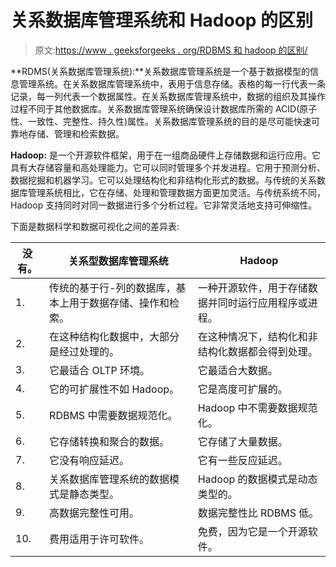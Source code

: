 # 关系数据库管理系统和 Hadoop 的区别

> 原文:[https://www . geeksforgeeks . org/RDBMS 和 hadoop 的区别/](https://www.geeksforgeeks.org/difference-between-rdbms-and-hadoop/)

**RDMS(关系数据库管理系统):**关系数据库管理系统是一个基于数据模型的信息管理系统。在关系数据库管理系统中，表用于信息存储。表格的每一行代表一条记录，每一列代表一个数据属性。在关系数据库管理系统中，数据的组织及其操作过程不同于其他数据库。关系数据库管理系统确保设计数据库所需的 ACID(原子性、一致性、完整性、持久性)属性。关系数据库管理系统的目的是尽可能快速可靠地存储、管理和检索数据。

**Hadoop:** 是一个开源软件框架，用于在一组商品硬件上存储数据和运行应用。它具有大存储容量和高处理能力。它可以同时管理多个并发进程。它用于预测分析、数据挖掘和机器学习。它可以处理结构化和非结构化形式的数据。与传统的关系数据库管理系统相比，它在存储、处理和管理数据方面更加灵活。与传统系统不同，Hadoop 支持同时对同一数据进行多个分析过程。它非常灵活地支持可伸缩性。

下面是数据科学和数据可视化之间的差异表:

| 没有。 | 关系型数据库管理系统 | Hadoop |
| --- | --- | --- |
| 1. | 传统的基于行-列的数据库，基本上用于数据存储、操作和检索。 | 一种开源软件，用于存储数据并同时运行应用程序或进程。 |
| 2. | 在这种结构化数据中，大部分是经过处理的。 | 在这种情况下，结构化和非结构化数据都会得到处理。 |
| 3. | 它最适合 OLTP 环境。 | 它最适合大数据。 |
| 4. | 它的可扩展性不如 Hadoop。 | 它是高度可扩展的。 |
| 5. | RDBMS 中需要数据规范化。 | Hadoop 中不需要数据规范化。 |
| 6. | 它存储转换和聚合的数据。 | 它存储了大量数据。 |
| 7. | 它没有响应延迟。 | 它有一些反应延迟。 |
| 8. | 关系数据库管理系统的数据模式是静态类型。 | Hadoop 的数据模式是动态类型的。 |
| 9. | 高数据完整性可用。 | 数据完整性比 RDBMS 低。 |
| 10. | 费用适用于许可软件。 | 免费，因为它是一个开源软件。 |